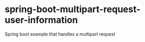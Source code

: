 # spring-boot-multipart-request-user-information
Spring boot example that handles a multipart request 
